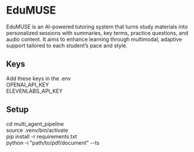 # EduMUSE
EduMUSE is an AI-powered tutoring system that turns study materials into personalized sessions with summaries, key terms, practice questions, and audio content. It aims to enhance learning through multimodal, adaptive support tailored to each student’s pace and style.

## Keys
Add these keys in the .env  
OPENAI_API_KEY  
ELEVENLABS_API_KEY  

## Setup
cd multi_agent_pipeline  
source .venv/bin/activate  
pip install -r requirements.txt  
python -i "path/to/pdf/document" --ts  



